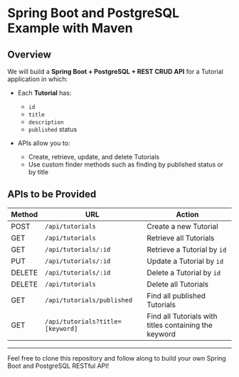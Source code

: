 # Spring Boot and PostgreSQL Example with Maven

## Overview

We will build a **Spring Boot + PostgreSQL + REST CRUD API** for a Tutorial application in which:

- Each **Tutorial** has:
  - `id`
  - `title`
  - `description`
  - `published` status

- APIs allow you to:
  - Create, retrieve, update, and delete Tutorials
  - Use custom finder methods such as finding by published status or by title

## APIs to be Provided

| Method | URL                                | Action                                        |
|--------|------------------------------------|-----------------------------------------------|
| POST   | `/api/tutorials`                   | Create a new Tutorial                         |
| GET    | `/api/tutorials`                   | Retrieve all Tutorials                        |
| GET    | `/api/tutorials/:id`               | Retrieve a Tutorial by `id`                   |
| PUT    | `/api/tutorials/:id`               | Update a Tutorial by `id`                     |
| DELETE | `/api/tutorials/:id`               | Delete a Tutorial by `id`                     |
| DELETE | `/api/tutorials`                   | Delete all Tutorials                          |
| GET    | `/api/tutorials/published`         | Find all published Tutorials                  |
| GET    | `/api/tutorials?title=[keyword]`   | Find all Tutorials with titles containing the keyword |

---

Feel free to clone this repository and follow along to build your own Spring Boot and PostgreSQL RESTful API!
